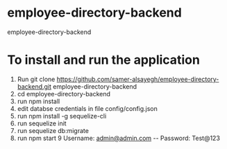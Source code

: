 # employee-directory-backend
employee-directory-backend

# To install and run the application
1. Run git clone https://github.com/samer-alsayegh/employee-directory-backend.git employee-directory-backend
2. cd employee-directory-backend
3. run npm install
4. edit databse credentials in file config/config.json
5. run npm install -g sequelize-cli
6. run sequelize init
7. run sequelize db:migrate
8. run npm start
9 Username: admin@admin.com -- Password: Test@123
